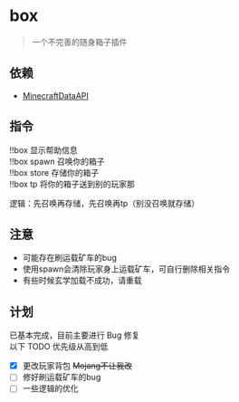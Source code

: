 # box

> 一个不完善的随身箱子插件

## 依赖

- [MinecraftDataAPI](https://github.com/MCDReforged/MinecraftDataAPI)


## 指令


!!box 显示帮助信息  
!!box spawn 召唤你的箱子  
!!box store 存储你的箱子  
!!box tp <player> 将你的箱子送到别的玩家那  

逻辑：先召唤再存储，先召唤再tp（别没召唤就存储）

## 注意

- 可能存在刷运载矿车的bug
- 使用spawn会清除玩家身上运载矿车，可自行删除相关指令
- 有些时候玄学加载不成功，请重载

## 计划

已基本完成，目前主要进行 Bug 修复  
以下 TODO 优先级从高到低  

- [x]  更改玩家背包 ~~Mojang不让我改~~
- [ ]  修好刷运载矿车的bug
- [ ]  一些逻辑的优化
